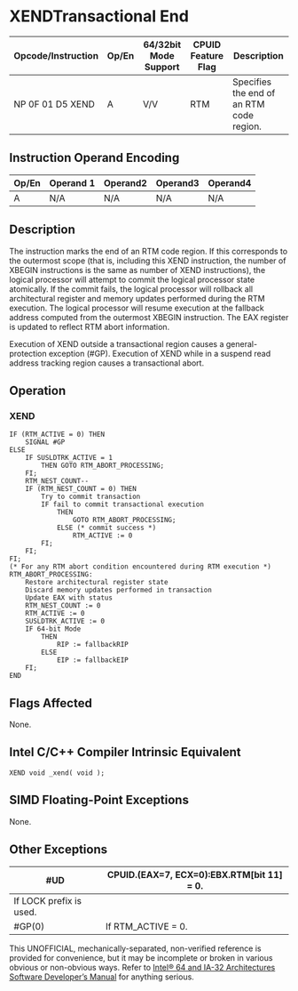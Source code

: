 # XEND**Transactional End**

| Opcode/Instruction | Op/En | 64/32bit Mode Support | CPUID Feature Flag | Description                              |
| ------------------ | ----- | --------------------- | ------------------ | ---------------------------------------- |
| NP 0F 01 D5 XEND   | A     | V/V                   | RTM                | Specifies the end of an RTM code region. |

## Instruction Operand Encoding

| Op/En | Operand 1 | Operand2 | Operand3 | Operand4 |
| ----- | --------- | -------- | -------- | -------- |
| A     | N/A       | N/A      | N/A      | N/A      |

## Description

The instruction marks the end of an RTM code region. If this corresponds to the outermost scope (that is, including this XEND instruction, the number of XBEGIN instructions is the same as number of XEND instructions), the logical processor will attempt to commit the logical processor state atomically. If the commit fails, the logical processor will rollback all architectural register and memory updates performed during the RTM execution. The logical processor will resume execution at the fallback address computed from the outermost XBEGIN instruction. The EAX register is updated to reflect RTM abort information.

Execution of XEND outside a transactional region causes a general-protection exception (#​​​​GP). Execution of XEND while in a suspend read address tracking region causes a transactional abort.

## Operation

### XEND

```
IF (RTM_ACTIVE = 0) THEN
    SIGNAL #​​​​GP
ELSE
    IF SUSLDTRK_ACTIVE = 1
        THEN GOTO RTM_ABORT_PROCESSING;
    FI;
    RTM_NEST_COUNT--
    IF (RTM_NEST_COUNT = 0) THEN
        Try to commit transaction
        IF fail to commit transactional execution
            THEN
                GOTO RTM_ABORT_PROCESSING;
            ELSE (* commit success *)
                RTM_ACTIVE := 0
        FI;
    FI;
FI;
(* For any RTM abort condition encountered during RTM execution *)
RTM_ABORT_PROCESSING:
    Restore architectural register state
    Discard memory updates performed in transaction
    Update EAX with status
    RTM_NEST_COUNT := 0
    RTM_ACTIVE := 0
    SUSLDTRK_ACTIVE := 0
    IF 64-bit Mode
        THEN
            RIP := fallbackRIP
        ELSE
            EIP := fallbackEIP
    FI;
END

```

## Flags Affected

None.

## Intel C/C++ Compiler Intrinsic Equivalent

```
XEND void _xend( void );

```

## SIMD Floating-Point Exceptions

None.

## Other Exceptions

| #​​​UD                  | CPUID.(EAX=7, ECX=0):EBX.RTM[bit 11] = 0. |
| ----------------------- | ----------------------------------------- |
| If LOCK prefix is used. |
| \#​​​​GP(0)             | If RTM_ACTIVE = 0.                        |

This UNOFFICIAL, mechanically-separated, non-verified reference is provided for convenience, but it may be
incomplete or broken in various obvious or non-obvious
ways. Refer to [Intel® 64 and IA-32 Architectures Software Developer’s Manual](https://software.intel.com/en-us/download/intel-64-and-ia-32-architectures-sdm-combined-volumes-1-2a-2b-2c-2d-3a-3b-3c-3d-and-4) for anything serious.
